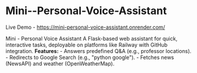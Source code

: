 # Mini--Personal-Voice-Assistant
Live Demo - https://mini-personal-voice-assistant.onrender.com/

Mini - Personal Voice Assistant A Flask-based web assistant for quick, interactive tasks, deployable on platforms like Railway with GitHub integration. **Features:** - Answers predefined Q&amp;A (e.g., professor locations). - Redirects to Google Search (e.g., "python google"). - Fetches news (NewsAPI) and weather (OpenWeatherMap).
